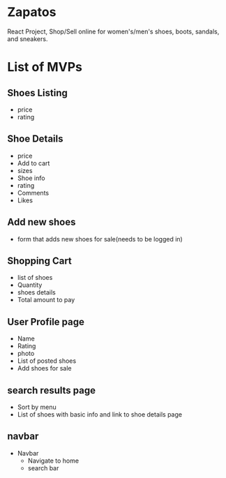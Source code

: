 # Zapatos
React Project, Shop/Sell online for women's/men's shoes, boots, sandals, and sneakers.

# List of MVPs

## Shoes Listing 
  * price
  * rating
   
  
## Shoe Details
  * price
  * Add to cart
  * sizes
  * Shoe info
  * rating
  * Comments 
  * Likes
  
## Add new shoes
 * form that adds new shoes for sale(needs to be logged in)

  
## Shopping Cart
  * list of shoes 
  * Quantity 
  * shoes details 
  * Total amount to pay 

## User Profile page
* Name
* Rating 
* photo
* List of posted shoes
* Add shoes for sale
 
 
## search results page

* Sort by menu
* List of shoes with basic info and link to shoe details page
 
## navbar
* Navbar 
  * Navigate to home 
  * search bar

